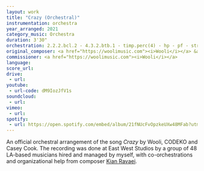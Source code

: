 ```yaml
---
layout: work
title: "Crazy (Orchestral)"
instrumentation: orchestra
year_arranged: 2021
category_music: Orchestra
duration: 3'30"
orchestration: 2.2.2.bcl.2 - 4.3.2.btb.1 - timp.perc(4) - hp - pf - str - vox
original_composer: <a href="https://woolimusic.com"><i>Wooli</i></a> &amp; <a href="https://soundcloud.com/CODEKO"><i>CODEKO</i></a> ft. <a href="https://iamcaseycook.com"><i>Casey Cook</i></a>
commissioner: <a href="https://woolimusic.com"><i>Wooli</i></a>
language:
score_url:
drive:
 - url:
youtube:
 - url-code: dM9IozJfV1s
soundcloud: 
 - url:
vimeo:
 - url:
spotify:
 - url: https://open.spotify.com/embed/album/21fNUcFvOpzkeUXw48MFab?utm_source=generator
---
```


<p>An official orchestral arrangement of the song <i>Crazy</i> by Wooli, CODEKO and Casey Cook. The recording was done at East West Studios by a group of 48 LA-based musicians hired and managed by myself, with co-orchestrations and organizational help from composer <a href="https://kianravaei.com">Kian Ravaei</a>.</p>
